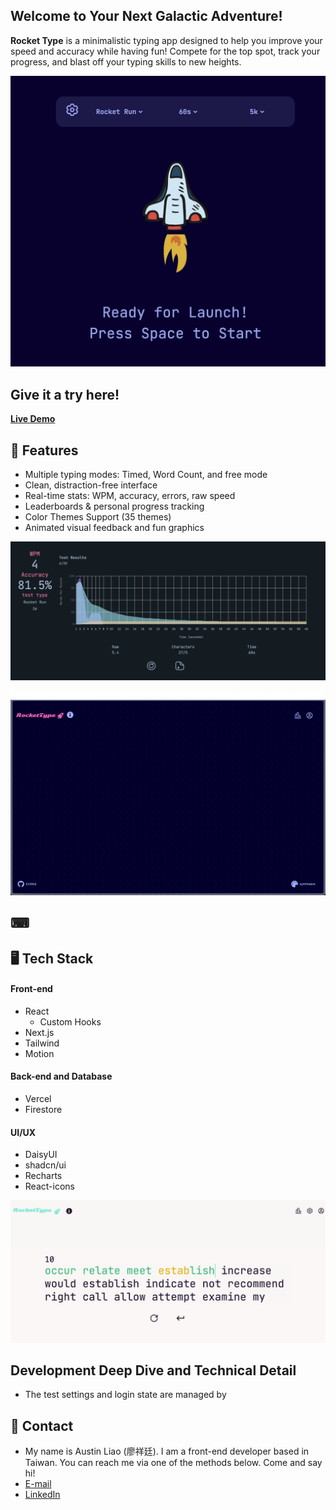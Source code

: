## Welcome to Your Next Galactic Adventure!


**Rocket Type** is a minimalistic typing app designed to help you improve your speed and accuracy while having fun! Compete for the top spot, track your progress, and blast off your typing skills to new heights.

![alt text](<Screenshot 2025-06-20 at 22.29.58.png>)
## Give it a try here!
**[Live Demo](https://celestial-scribes.vercel.app)**

## 🚩 Features

- Multiple typing modes: Timed, Word Count, and free mode
- Clean, distraction-free interface
- Real-time stats: WPM, accuracy, errors, raw speed
- Leaderboards & personal progress tracking
- Color Themes Support (35 themes)
- Animated visual feedback and fun graphics

![alt text](image-1.png)

![alt text](homepage.gif)

## ⌨ 

## 🖥️ Tech Stack

#### Front-end
- React
    - Custom Hooks
- Next.js
- Tailwind
- Motion


#### Back-end and Database
- Vercel
- Firestore

#### UI/UX
- DaisyUI
- shadcn/ui
- Recharts
- React-icons

![alt text](image.png)

## Development Deep Dive and Technical Detail

- The test settings and login state are managed by 

## 📧 Contact
- My name is Austin Liao (廖祥廷). I am a front-end developer based in Taiwan. You can reach me via one of the methods below. Come and say hi!
- [E-mail](austin.ht.liao@gmail.com)
- [LinkedIn](https://www.linkedin.com/in/hsiang-ting-liao/)
